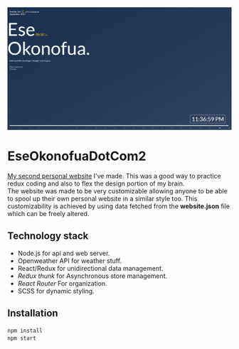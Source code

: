 <img src = 'https://github.com/EseOkonofua/EseOkonofuaDotCom2/blob/master/github/screenshot.PNG'  />

# EseOkonofuaDotCom2 
[My second personal website](http://eokonofua.com)
I've made. This was a good way to practice redux coding and also to flex the design portion of my brain. <br/>
The website was made to be very customizable allowing anyone to be able to spool up their own personal website in a similar style too. This customizability is achieved by using data fetched from the **website.json** file which can be freely altered.

## Technology stack
- Node.js for api and web server.
- Openweather API for weather stuff.
- React/Redux for unidirectional data management.
- *Redux thunk* for Asynchronous store management. 
- *React Router* For organization.
- SCSS for dynamic styling.

## Installation
```javascript
npm install
npm start
```
